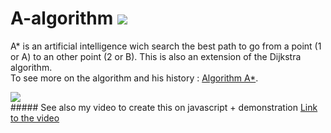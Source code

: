 # A-algorithm         <img src="https://img.shields.io/ansible/quality/288039443">
A* is an artificial intelligence wich search the best path to go from a point (1 or A) to an other point (2 or B). This is also an extension of the Dijkstra algorithm.<br>
To see more on the algorithm and his history : <a href="https://fr.wikipedia.org/wiki/Algorithme_A*">Algorithm A*</a>.
<div>
  <img src="https://upload.wikimedia.org/wikipedia/commons/5/5d/Astar_progress_animation.gif">
</div>
##### See also my video to create this on javascript + demonstration <a href="https://www.youtube.com/watch?v=RPm9Bi26pLA">Link to the video</a>

